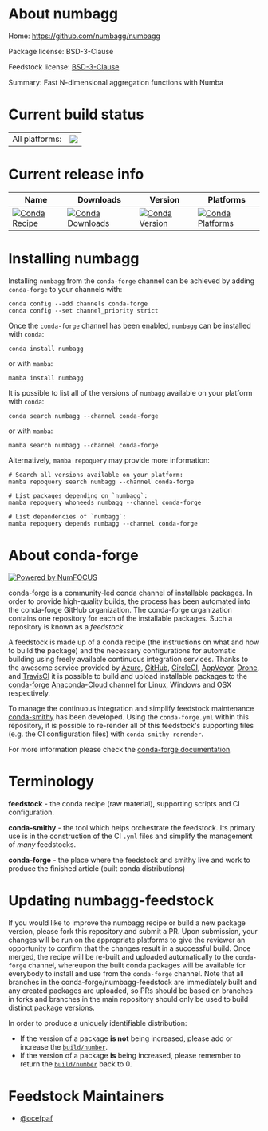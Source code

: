 About numbagg
=============

Home: https://github.com/numbagg/numbagg

Package license: BSD-3-Clause

Feedstock license: [BSD-3-Clause](https://github.com/conda-forge/numbagg-feedstock/blob/main/LICENSE.txt)

Summary: Fast N-dimensional aggregation functions with Numba

Current build status
====================


<table><tr><td>All platforms:</td>
    <td>
      <a href="https://dev.azure.com/conda-forge/feedstock-builds/_build/latest?definitionId=17345&branchName=main">
        <img src="https://dev.azure.com/conda-forge/feedstock-builds/_apis/build/status/numbagg-feedstock?branchName=main">
      </a>
    </td>
  </tr>
</table>

Current release info
====================

| Name | Downloads | Version | Platforms |
| --- | --- | --- | --- |
| [![Conda Recipe](https://img.shields.io/badge/recipe-numbagg-green.svg)](https://anaconda.org/conda-forge/numbagg) | [![Conda Downloads](https://img.shields.io/conda/dn/conda-forge/numbagg.svg)](https://anaconda.org/conda-forge/numbagg) | [![Conda Version](https://img.shields.io/conda/vn/conda-forge/numbagg.svg)](https://anaconda.org/conda-forge/numbagg) | [![Conda Platforms](https://img.shields.io/conda/pn/conda-forge/numbagg.svg)](https://anaconda.org/conda-forge/numbagg) |

Installing numbagg
==================

Installing `numbagg` from the `conda-forge` channel can be achieved by adding `conda-forge` to your channels with:

```
conda config --add channels conda-forge
conda config --set channel_priority strict
```

Once the `conda-forge` channel has been enabled, `numbagg` can be installed with `conda`:

```
conda install numbagg
```

or with `mamba`:

```
mamba install numbagg
```

It is possible to list all of the versions of `numbagg` available on your platform with `conda`:

```
conda search numbagg --channel conda-forge
```

or with `mamba`:

```
mamba search numbagg --channel conda-forge
```

Alternatively, `mamba repoquery` may provide more information:

```
# Search all versions available on your platform:
mamba repoquery search numbagg --channel conda-forge

# List packages depending on `numbagg`:
mamba repoquery whoneeds numbagg --channel conda-forge

# List dependencies of `numbagg`:
mamba repoquery depends numbagg --channel conda-forge
```


About conda-forge
=================

[![Powered by
NumFOCUS](https://img.shields.io/badge/powered%20by-NumFOCUS-orange.svg?style=flat&colorA=E1523D&colorB=007D8A)](https://numfocus.org)

conda-forge is a community-led conda channel of installable packages.
In order to provide high-quality builds, the process has been automated into the
conda-forge GitHub organization. The conda-forge organization contains one repository
for each of the installable packages. Such a repository is known as a *feedstock*.

A feedstock is made up of a conda recipe (the instructions on what and how to build
the package) and the necessary configurations for automatic building using freely
available continuous integration services. Thanks to the awesome service provided by
[Azure](https://azure.microsoft.com/en-us/services/devops/), [GitHub](https://github.com/),
[CircleCI](https://circleci.com/), [AppVeyor](https://www.appveyor.com/),
[Drone](https://cloud.drone.io/welcome), and [TravisCI](https://travis-ci.com/)
it is possible to build and upload installable packages to the
[conda-forge](https://anaconda.org/conda-forge) [Anaconda-Cloud](https://anaconda.org/)
channel for Linux, Windows and OSX respectively.

To manage the continuous integration and simplify feedstock maintenance
[conda-smithy](https://github.com/conda-forge/conda-smithy) has been developed.
Using the ``conda-forge.yml`` within this repository, it is possible to re-render all of
this feedstock's supporting files (e.g. the CI configuration files) with ``conda smithy rerender``.

For more information please check the [conda-forge documentation](https://conda-forge.org/docs/).

Terminology
===========

**feedstock** - the conda recipe (raw material), supporting scripts and CI configuration.

**conda-smithy** - the tool which helps orchestrate the feedstock.
                   Its primary use is in the construction of the CI ``.yml`` files
                   and simplify the management of *many* feedstocks.

**conda-forge** - the place where the feedstock and smithy live and work to
                  produce the finished article (built conda distributions)


Updating numbagg-feedstock
==========================

If you would like to improve the numbagg recipe or build a new
package version, please fork this repository and submit a PR. Upon submission,
your changes will be run on the appropriate platforms to give the reviewer an
opportunity to confirm that the changes result in a successful build. Once
merged, the recipe will be re-built and uploaded automatically to the
`conda-forge` channel, whereupon the built conda packages will be available for
everybody to install and use from the `conda-forge` channel.
Note that all branches in the conda-forge/numbagg-feedstock are
immediately built and any created packages are uploaded, so PRs should be based
on branches in forks and branches in the main repository should only be used to
build distinct package versions.

In order to produce a uniquely identifiable distribution:
 * If the version of a package **is not** being increased, please add or increase
   the [``build/number``](https://docs.conda.io/projects/conda-build/en/latest/resources/define-metadata.html#build-number-and-string).
 * If the version of a package **is** being increased, please remember to return
   the [``build/number``](https://docs.conda.io/projects/conda-build/en/latest/resources/define-metadata.html#build-number-and-string)
   back to 0.

Feedstock Maintainers
=====================

* [@ocefpaf](https://github.com/ocefpaf/)

